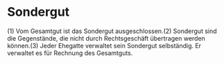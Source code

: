 # Sondergut

(1) Vom Gesamtgut ist das Sondergut ausgeschlossen.(2) Sondergut sind die Gegenstände, die nicht durch Rechtsgeschäft übertragen werden können.(3) Jeder Ehegatte verwaltet sein Sondergut selbständig. Er verwaltet es für Rechnung des Gesamtguts. 

